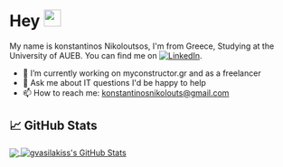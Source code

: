 

# Hey <img src="https://raw.githubusercontent.com/MartinHeinz/MartinHeinz/master/wave.gif" width="30px">

My name is konstantinos Nikoloutsos, I'm from Greece, Studying at the University of AUEB. You can find me on  [![LinkedIn][3.2]][2].
- 🔭 I’m currently working on myconstructor.gr and as a freelancer
- 💬 Ask me about IT questions I'd be happy to help
- 📫 How to reach me: konstantinosnikolouts@gmail.com

## &#x1f4c8; GitHub Stats

<a href="https://github.com/Nikoloutsos/Nikoloutsos">
  <img align="center" src="https://github-readme-stats.vercel.app/api/top-langs/?username=Nikoloutsos&title_color=ffffff&text_color=c9cacc&icon_color=2bbc8a&bg_color=1d1f21" />
</a>

<a href="https://github.com/Nikoloutsos/Nikoloutsos">
  <img align="center" src="https://github-readme-stats.vercel.app/api?username=Nikoloutsos&count_private=true&show_icons=true&line_height=27&count_private=true&title_color=ffffff&text_color=c9cacc&icon_color=2bbc8a&bg_color=1d1f21" alt="gvasilakiss's GitHub Stats" />
</a>

<!-- links to your social media accounts -->

[1]: https://github.com/Nikoloutsos
[2]: https://www.linkedin.com/in/konstantinos-nikoloutsos-708518154/

<!-- links to social media icons -->

<!-- icons with padding -->
[2.1]: http://i.imgur.com/0o48UoR.png (github icon with padding)

<!-- icons without padding -->

[2.2]: http://i.imgur.com/9I6NRUm.png (github icon without padding)
[3.2]: https://raw.githubusercontent.com/MartinHeinz/MartinHeinz/master/linkedin-3-16.png (LinkedIn icon without padding)


